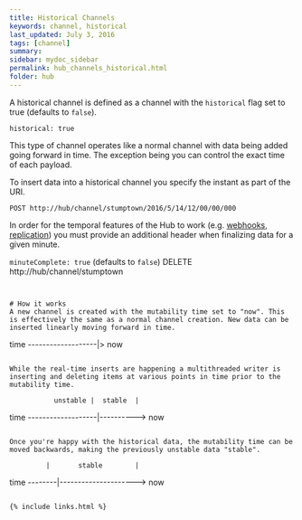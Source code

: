 ```yaml
---
title: Historical Channels
keywords: channel, historical
last_updated: July 3, 2016
tags: [channel]
summary: 
sidebar: mydoc_sidebar
permalink: hub_channels_historical.html
folder: hub
---
```



A historical channel is defined as a channel with the `historical` flag set to true (defaults to ```false```).

`historical: true`

This type of channel operates like a normal channel with data being added going forward in time. The exception being
you can control the exact time of each payload.

To insert data into a historical channel you specify the instant as part of the URI.

`POST http://hub/channel/stumptown/2016/5/14/12/00/00/000`

In order for the temporal features of the Hub to work (e.g. [webhooks](#webhook), [replication](#replication)) you must provide an additional
header when finalizing data for a given minute.

`minuteComplete: true` (defaults to `false`) DELETE http://hub/channel/stumptown
```


# How it works
A new channel is created with the mutability time set to "now". This is effectively the same as a normal channel creation. New data can be inserted linearly moving forward in time.

```
time -------------------|>
                       now
```

While the real-time inserts are happening a multithreaded writer is inserting and deleting items at various points in time prior to the mutability time.

```
               unstable |  stable  |
time -------------------|---------->
                                  now
```

Once you're happy with the historical data, the mutability time can be moved backwards, making the previously unstable data "stable".

```
             |       stable        |
time --------|--------------------->
                                  now
```

{% include links.html %}
